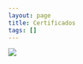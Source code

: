 ```yaml
---
layout: page
title: Certificados
tags: []
---
```


![](http://professoragoogle.com.br/produtos/wp-content/uploads/2017/04/Certificate-edx-scratch-1024x791.jpg)
